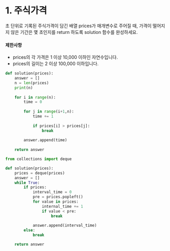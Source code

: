 # 1. 주식가격
초 단위로 기록된 주식가격이 담긴 배열 prices가 매개변수로 주어질 때, 가격이 떨어지지 않은 기간은 몇 초인지를 return 하도록 solution 함수를 완성하세요.

#### 제한사항
* prices의 각 가격은 1 이상 10,000 이하인 자연수입니다.
* prices의 길이는 2 이상 100,000 이하입니다.

```python
def solution(prices):
    answer = []
    n = len(prices)
    print(n)
    
    for i in range(n):
        time = 0
        
        for j in range(i+1,n):
            time += 1
            
            if prices[i] > prices[j]:
                break
                
        answer.append(time)
    
    return answer
```



```python
from collections import deque

def solution(prices):
    prices = deque(prices)
    answer = []
    while True:
        if prices:
            interval_time = 0
            pre = prices.popleft()
            for value in prices:
                internal_time += 1
                if value < pre:
                    break
                
            answer.append(interval_time)
        else:
            break

    return answer

```

